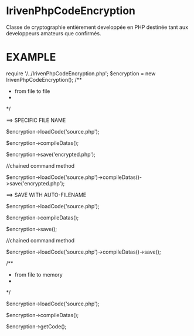 IrivenPhpCodeEncryption
=======================
Classe de cryptographie entièrement developpée en PHP destinée  tant  aux developpeurs amateurs que confirmés. 






EXAMPLE
========
require '/../IrivenPhpCodeEncryption.php';
$encryption = new IrivenPhpCodeEncryption();
/**
* from file to file
*
*/

==> SPECIFIC FILE NAME

$encryption->loadCode('source.php');

$encryption->compileDatas();

$encryption->save('encrypted.php');

//chained command method

$encryption->loadCode('source.php')->compileDatas()->save('encrypted.php');

==> SAVE WITH AUTO-FILENAME

$encryption->loadCode('source.php');

$encryption->compileDatas();

$encryption->save();

//chained command method

$encryption->loadCode('source.php')->compileDatas()->save();

/**
* from file to memory
*
*/

$encryption->loadCode('source.php');

$encryption->compileDatas();

$encryption->getCode();
